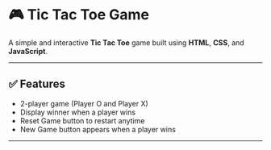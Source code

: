 # 🎮 Tic Tac Toe Game

A simple and interactive **Tic Tac Toe** game built using **HTML**, **CSS**, and **JavaScript**.

---

## ✅ Features

- 2-player game (Player O and Player X)
- Display winner when a player wins
- Reset Game button to restart anytime
- New Game button appears when a player wins

---

